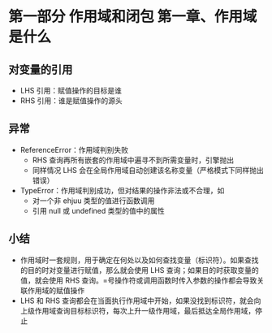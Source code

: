 # 第一部分 作用域和闭包 第一章、作用域是什么

## 对变量的引用

- LHS 引用：赋值操作的目标是谁
- RHS 引用：谁是赋值操作的源头

## 异常

- ReferenceError：作用域判别失败
  - RHS 查询再所有嵌套的作用域中遍寻不到所需变量时，引擎抛出
  - 同样情况 LHS 会在全局作用域自动创建该名称变量（严格模式下同样抛出错误）
- TypeError：作用域判别成功，但对结果的操作非法或不合理，如
  - 对一个非 ehjuu 类型的值进行函数调用
  - 引用 null 或 undefined 类型的值中的属性

## 小结

- 作用域时一套规则，用于确定在何处以及如何查找变量（标识符）。如果查找的目的时对变量进行赋值，那么就会使用 LHS 查询；如果目的时获取变量的值，就会使用 RHS 查询。=号操作符或调用函数时传入参数的操作都会导致关联作用域的赋值操作
- LHS 和 RHS 查询都会在当面执行作用域中开始，如果没找到标识符，就会向上级作用域查询目标标识符，每次上升一级作用域，最后抵达全局作用域，停止

